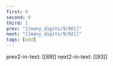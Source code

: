 ```yaml
---
first: 9
second: 9
third: 1
prev: "[[many_digits/9/90]]"
next: "[[many_digits/9/92]]"
tags: [odd]
---
```

prev2-in-text: [[89]]
next2-in-text: [[93]]

